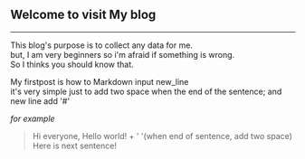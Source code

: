 ## Welcome to visit My blog  
---------  
  
This blog's purpose is to collect any data for me.  
but, I am very beginners so i'm afraid if something is wrong.  
So I thinks you should know that.  

My firstpost is how to Markdown input new_line  
it's very simple just to add two space when the end of the sentence;  and new line add '#'

 *for example*
 >Hi everyone, Hello world! + '  '(when end of sentence, add two space)  
 >Here is next sentence!
 
